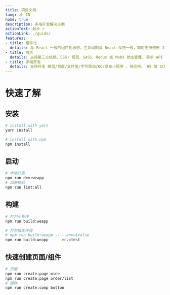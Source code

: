 ```yaml
---
title: 项目文档
lang: zh-CN
home: true
description: 多端开发解决方案
actionText: 起步 →
actionLink: ./guide/
features:
- title: 组件化
  details: 与 React 一致的组件化思想，生命周期与 React 保持一致，同时支持使用 JSX 语法，可获得和 React 一致的开发体验
- title: 强大
  details: 支持第三方依赖、ES5+ 规范、SASS、Redux 或 MobX 状态管理, 异步 API Promise 化
- title: 多端开发
  details: 支持开发 微信/百度/支付宝/字节跳动/QQ/京东小程序 、快应用、 H5 端 以及 移动端（React Native）
---
```


# 快速了解

## 安装

```bash
# install with yarn
yarn install

# install with npm
npm install
```

## 启动
```bash
# 本地开发
npm run dev:weapp
# 风格校验
npm run lint:all
```

## 构建
```bash
# 打包小程序
npm run build:weapp

# 打包指定环境
# npm run build:weapp -- --env=$value
npm run build:weapp -- --env=test
```


## 快速创建页面/组件
```bash
# 页面
npm run create:page mine
npm run create:page order/list
# 组件
npm run create:comp button
```
